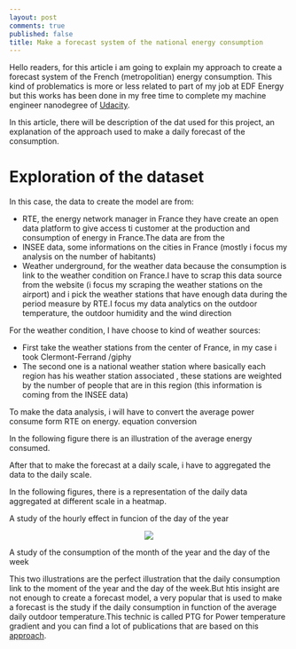 ```yaml
---
layout: post
comments: true
published: false
title: Make a forecast system of the national energy consumption
---
```

Hello readers, for this article i am going to explain my approach to create a forecast system of the French (metropolitian) energy consumption. This kind of problematics is more or less related to part of my job at EDF Energy but this works has been done in my free time to complete my machine engineer nanodegree of [Udacity](www.udacity.com).

In this article, there will be description of the dat used for this project, an explanation of the approach used to make a daily forecast of the consumption.

# Exploration of the dataset

In this case, the data to create the model are from:
- RTE, the energy network manager in France they have create an open data platform to give access ti customer at the production and consumption of energy in France.The data are from the
- INSEE data, some informations on the cities in France (mostly i focus my analysis on the number of habitants)
- Weather underground, for the weather data because the consumption is link to the weather condition on France.I have to scrap this data source from the website (i focus my scraping the weather stations on the airport) and i pick the weather stations that have enough data during the period measure by RTE.I focus my data analytics on the outdoor temperature, the outdoor humidity and the wind direction


For the weather condition, I have choose to kind of weather sources:
- First take the weather stations from the center of France, in my case i took Clermont-Ferrand
/giphy
- The second one is a national weather station where basically each region has his weather station associated , these stations are weighted by the number of people that are in this region (this information is coming from the INSEE data)

To make the data analysis, i will have to convert the average power consume form RTE on energy.
equation conversion

In the following figure there is an illustration of the average energy consumed.

After that to make the forecast at a daily scale, i have to aggregated the data to the daily scale.

In the following figures, there is a representation of the daily data aggregated at different scale in a heatmap.

A study of the hourly effect in funcion of the day of the year

<center>
<img src="{{ site.baseurl }}/img/posts/energy_forecast/heatmap_yearday_hour.png" />
</center>

A study of the consumption of the month of the year and the day of the week

This two illustrations are the perfect illustration  that the daily consumption  link to the moment of the year and the day of the week.But htis insight are not enough to create a forecast model, a very popular that is used to make a forecast is the study if the daily consumption in function of the average daily outdoor temperature.This technic is called PTG for Power temperature gradient and you can find a lot of publications that are based on this [approach]("ptgpublivation").
